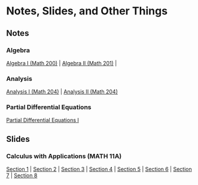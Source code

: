 # Notes, Slides, and Other Things
## Notes
### Algebra 
[Algebra I (Math 200)](/notes/algebra_i.pdf) | [Algebra II (Math 201)](/notes/algebra_ii.pdf) |
### Analysis 
[Analysis I (Math 204)](/notes/analysis_i.pdf) | [Analysis II (Math 204)](/notes/analysis_ii.pdf)
### Partial Differential Equations
[Partial Differential Equations I](/notes/partial_differential_equations_i.pdf)
## Slides
### Calculus with Applications (MATH 11A)
[Section 1](/slides/11A/section1.pdf) |
[Section 2](/slides/11A/section2.pdf) |
[Section 3](/slides/11A/section3.pdf) |
[Section 4](/slides/11A/section4.pdf) |
[Section 5](/slides/11A/section5.pdf) |
[Section 6](/slides/11A/section6.pdf) |
[Section 7](/slides/11A/section7.pdf) |
[Section 8](/slides/11A/section8.pdf)

